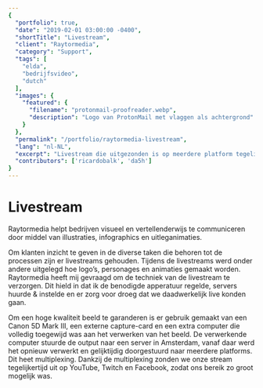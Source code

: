 ```yaml
---
{
  "portfolio": true,
  "date": "2019-02-01 03:00:00 -0400",
  "shortTitle": "Livestream",
  "client": "Raytormedia",
  "category": "Support",
  "tags": [
    "elda",
    "bedrijfsvideo",
    "dutch"
  ],
  "images": {
    "featured": {
      "filename": "protonmail-proofreader.webp",
      "description": "Logo van ProtonMail met vlaggen als achtergrond"
    }
  },
  "permalink": "/portfolio/raytormedia-livestream",
  "lang": "nl-NL",
  "excerpt": "Livestream die uitgezonden is op meerdere platform tegelijkertijd.",
  "contributors": ['ricardobalk', 'da5h']
}
---
```




# Livestream

Raytormedia helpt bedrijven visueel en vertellenderwijs te communiceren door middel van illustraties, infographics en uitleganimaties.

Om klanten inzicht te geven in de diverse taken die behoren tot de processen zijn er livestreams gehouden. Tijdens de livestreams werd onder andere uitgelegd hoe logo’s, personages en animaties gemaakt worden. Raytormedia heeft mij gevraagd om de techniek van de livestream te verzorgen. Dit hield in dat ik de benodigde apperatuur regelde, servers huurde & instelde en er zorg voor droeg dat we daadwerkelijk live konden gaan.

Om een hoge kwaliteit beeld te garanderen is er gebruik gemaakt van een Canon 5D Mark III, een externe capture-card en een extra computer die volledig toegewijd was aan het verwerken van het beeld. De verwerkende computer stuurde de output naar een server in Amsterdam, vanaf daar werd het opnieuw verwerkt en gelijktijdig doorgestuurd naar meerdere platforms. Dit heet multiplexing. Dankzij de multiplexing zonden we onze stream tegelijkertijd uit op YouTube, Twitch en Facebook, zodat ons bereik zo groot mogelijk was.